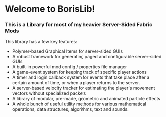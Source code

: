 # Welcome to BorisLib!
### This is a Library for most of my heavier Server-Sided Fabric Mods

This library has a few key features:
- Polymer-based Graphical Items for server-sided GUIs
- A robust framework for generating paged and configurable server-sided GUIs
- A built-in powerful mod config / properties file manager
- A game-event system for keeping track of specific player actions
- A timer and login callback system for events that take place after a certain amount of time, or when a player returns to the server.
- A server-based velocity tracker for estimating the player's movement vectors without specialized packets
- A library of modular, pre-made, geometric and animated particle effects
- A whole bunch of useful utility methods for various mathematical operations, data structures, algorithms, text and sounds.